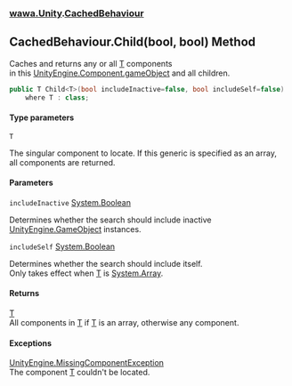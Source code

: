 ### [wawa.Unity](wawa.Unity.md 'wawa.Unity').[CachedBehaviour](CachedBehaviour.md 'wawa.Unity.CachedBehaviour')

## CachedBehaviour.Child<T>(bool, bool) Method

Caches and returns any or all [T](CachedBehaviour.Child{T}(bool,bool).md#wawa.Unity.CachedBehaviour.Child_T_(bool,bool).T 'wawa.Unity.CachedBehaviour.Child<T>(bool, bool).T') components  
in this [UnityEngine.Component.gameObject](https://docs.microsoft.com/en-us/dotnet/api/UnityEngine.Component.gameObject 'UnityEngine.Component.gameObject') and all children.

```csharp
public T Child<T>(bool includeInactive=false, bool includeSelf=false)
    where T : class;
```
#### Type parameters

<a name='wawa.Unity.CachedBehaviour.Child_T_(bool,bool).T'></a>

`T`

The singular component to locate. If this generic is specified as an array,  
all components are returned.
#### Parameters

<a name='wawa.Unity.CachedBehaviour.Child_T_(bool,bool).includeInactive'></a>

`includeInactive` [System.Boolean](https://docs.microsoft.com/en-us/dotnet/api/System.Boolean 'System.Boolean')

Determines whether the search should include inactive [UnityEngine.GameObject](https://docs.microsoft.com/en-us/dotnet/api/UnityEngine.GameObject 'UnityEngine.GameObject') instances.

<a name='wawa.Unity.CachedBehaviour.Child_T_(bool,bool).includeSelf'></a>

`includeSelf` [System.Boolean](https://docs.microsoft.com/en-us/dotnet/api/System.Boolean 'System.Boolean')

Determines whether the search should include itself.  
Only takes effect when [T](CachedBehaviour.Child{T}(bool,bool).md#wawa.Unity.CachedBehaviour.Child_T_(bool,bool).T 'wawa.Unity.CachedBehaviour.Child<T>(bool, bool).T') is [System.Array](https://docs.microsoft.com/en-us/dotnet/api/System.Array 'System.Array').

#### Returns
[T](CachedBehaviour.Child{T}(bool,bool).md#wawa.Unity.CachedBehaviour.Child_T_(bool,bool).T 'wawa.Unity.CachedBehaviour.Child<T>(bool, bool).T')  
All components in [T](CachedBehaviour.Child{T}(bool,bool).md#wawa.Unity.CachedBehaviour.Child_T_(bool,bool).T 'wawa.Unity.CachedBehaviour.Child<T>(bool, bool).T') if [T](CachedBehaviour.Child{T}(bool,bool).md#wawa.Unity.CachedBehaviour.Child_T_(bool,bool).T 'wawa.Unity.CachedBehaviour.Child<T>(bool, bool).T') is an array, otherwise any component.

#### Exceptions

[UnityEngine.MissingComponentException](https://docs.microsoft.com/en-us/dotnet/api/UnityEngine.MissingComponentException 'UnityEngine.MissingComponentException')  
The component [T](CachedBehaviour.Child{T}(bool,bool).md#wawa.Unity.CachedBehaviour.Child_T_(bool,bool).T 'wawa.Unity.CachedBehaviour.Child<T>(bool, bool).T') couldn't be located.